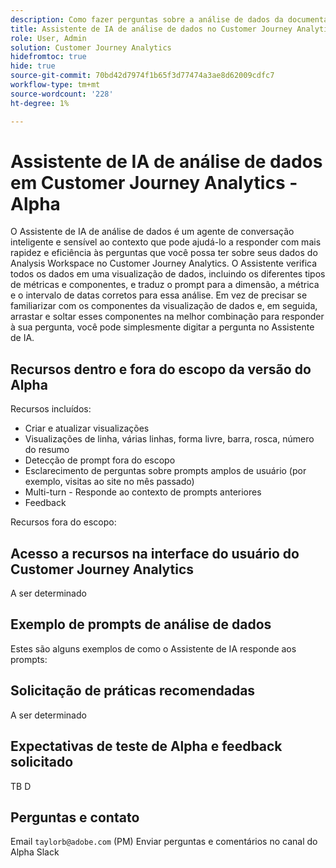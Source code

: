 ```yaml
---
description: Como fazer perguntas sobre a análise de dados da documentação do Customer Journey Analytics
title: Assistente de IA de análise de dados no Customer Journey Analytics
role: User, Admin
solution: Customer Journey Analytics
hidefromtoc: true
hide: true
source-git-commit: 70bd42d7974f1b65f3d77474a3ae8d62009cdfc7
workflow-type: tm+mt
source-wordcount: '228'
ht-degree: 1%

---
```



# Assistente de IA de análise de dados em Customer Journey Analytics - Alpha

O Assistente de IA de análise de dados é um agente de conversação inteligente e sensível ao contexto que pode ajudá-lo a responder com mais rapidez e eficiência às perguntas que você possa ter sobre seus dados do Analysis Workspace no Customer Journey Analytics. O Assistente verifica todos os dados em uma visualização de dados, incluindo os diferentes tipos de métricas e componentes, e traduz o prompt para a dimensão, a métrica e o intervalo de datas corretos para essa análise. Em vez de precisar se familiarizar com os componentes da visualização de dados e, em seguida, arrastar e soltar esses componentes na melhor combinação para responder à sua pergunta, você pode simplesmente digitar a pergunta no Assistente de IA.

## Recursos dentro e fora do escopo da versão do Alpha

Recursos incluídos:

- Criar e atualizar visualizações
- Visualizações de linha, várias linhas, forma livre, barra, rosca, número do resumo
- Detecção de prompt fora do escopo
- Esclarecimento de perguntas sobre prompts amplos de usuário (por exemplo, visitas ao site no mês passado)
- Multi-turn - Responde ao contexto de prompts anteriores
- Feedback

Recursos fora do escopo:



## Acesso a recursos na interface do usuário do Customer Journey Analytics

A ser determinado

## Exemplo de prompts de análise de dados

Estes são alguns exemplos de como o Assistente de IA responde aos prompts:

## Solicitação de práticas recomendadas

A ser determinado

## Expectativas de teste de Alpha e feedback solicitado

TB D

## Perguntas e contato

Email `taylorb@adobe.com` (PM)
Enviar perguntas e comentários no canal do Alpha Slack




